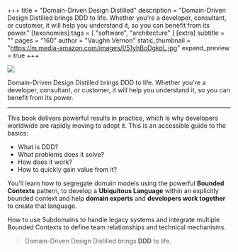 +++
title = "Domain-Driven Design Distilled"
description = "Domain-Driven Design Distilled brings DDD to life. Whether you're a developer, consultant, or customer, it will help you understand it, so you can benefit from its power."
[taxonomies]
tags = [ "software", "architecture" ]
[extra]
subtitle = ""
pages = "160"
author = "Vaughn Vernon"
static_thumbnail = "https://m.media-amazon.com/images/I/51yhBoDgkqL.jpg"
expand_preview = true
+++

<a target="_blank"  href="https://www.amazon.de/-/en/Vaughn-Vernon/dp/0134434420/">
    <img border="0" src="https://m.media-amazon.com/images/I/51yhBoDgkqL.jpg" >
</a>

Domain-Driven Design Distilled brings DDD to life. Whether you're a developer, consultant, or customer, it will help 
you understand it, so you can benefit from its power.

<!-- more -->
---

This book delivers powerful results in practice, which is why developers worldwide are rapidly moving to adopt it. 
This is an accessible guide to the basics:

- What is DDD?
- What problems does it solve?
- How does it work?
- How to quickly gain value from it?

You'll learn how to segregate domain models using the powerful **Bounded Contexts** pattern, to develop a **Ubiquitous
Language** within an explicitly bounded context and help **domain experts** and **developers work together** to create 
that language.

How to use Subdomains to handle legacy systems and integrate multiple Bounded Contexts to define team relationships and
technical mechanisms.

> Domain-Driven Design Distilled brings **DDD** to life. 